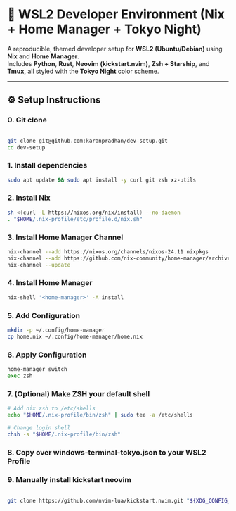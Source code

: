 # 🌌 WSL2 Developer Environment (Nix + Home Manager + Tokyo Night)

A reproducible, themed developer setup for **WSL2 (Ubuntu/Debian)** using **Nix** and **Home Manager**.  
Includes **Python**, **Rust**, **Neovim (kickstart.nvim)**, **Zsh + Starship**, and **Tmux**, all styled with the **Tokyo Night** color scheme.

---

## ⚙️ Setup Instructions

### 0. Git clone

```bash

git clone git@github.com:karanpradhan/dev-setup.git
cd dev-setup

```

### 1. Install dependencies
```bash
sudo apt update && sudo apt install -y curl git zsh xz-utils

```

### 2. Install Nix

```bash
sh <(curl -L https://nixos.org/nix/install) --no-daemon
. "$HOME/.nix-profile/etc/profile.d/nix.sh"
```

### 3. Install Home Manager Channel

```bash
nix-channel --add https://nixos.org/channels/nixos-24.11 nixpkgs
nix-channel --add https://github.com/nix-community/home-manager/archive/release-24.11.tar.gz home-manager
nix-channel --update
```

### 4. Install Home Manager

```bash
nix-shell '<home-manager>' -A install
```

### 5. Add Configuration

```bash
mkdir -p ~/.config/home-manager
cp home.nix ~/.config/home-manager/home.nix

```

### 6. Apply Configuration

```bash
home-manager switch
exec zsh
```

### 7. (Optional) Make ZSH your default shell

```bash
# Add nix zsh to /etc/shells
echo "$HOME/.nix-profile/bin/zsh" | sudo tee -a /etc/shells

# Change login shell
chsh -s "$HOME/.nix-profile/bin/zsh"

```

### 8. Copy over windows-terminal-tokyo.json to your WSL2 Profile

### 9. Manually install kickstart neovim

```bash

git clone https://github.com/nvim-lua/kickstart.nvim.git "${XDG_CONFIG_HOME:-$HOME/.config}"/nvim
```
